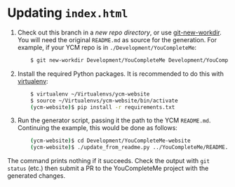 # Updating `index.html`

1. Check out this branch in a _new repo directory_, or use 
   [git-new-workdir][git-new-workdir]. You will need the original `README.md` as
   source for the generation. For example, if your YCM repo is in
   `./Development/YouCompleteMe`:

    ```bash
        $ git new-workdir Development/YouCompleteMe Development/YouCompleteMe-website
    ```

2. Install the required Python packages. It is recommended to do this with
   [virtualenv][]:

    ```bash
        $ virtualenv ~/Virtualenvs/ycm-website
        $ source ~/Virtualenvs/ycm-website/bin/activate
        (ycm-website)$ pip install -r requirements.txt
    ```

3. Run the generator script, passing it the path to the YCM `README.md`.
   Continuing the example, this would be done as follows:

    ```bash
        (ycm-website)$ cd Development/YouCompleteMe-website
        (ycm-website)$ ./update_from_readme.py ../YouCompleteMe/README.md
    ```

The command prints nothing if it succeeds. Check the output with `git status`
(etc.) then submit a PR to the YouCompleteMe project with the generated changes.

[git-new-workdir]: http://nuclearsquid.com/writings/git-new-workdir/
[virtualenv]: https://virtualenv.readthedocs.org/en/latest/

